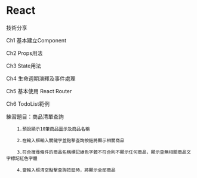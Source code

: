 # React
技術分享

Ch1 基本建立Component
    
Ch2 Props用法

Ch3 State用法

Ch4 生命週期演釋及事件處理

Ch5 基本使用 React Router

Ch6 TodoList範例

練習題目：商品清單查詢

        1.預設顯示10筆商品圖示及商品名稱
        
        2.在輸入框輸入關鍵字並點擊查詢按鈕將顯示相關商品
        
        3.符合搜尋條件的商品名稱標記綠色字體不符合則不顯示任何商品，顯示查無相關商品文字標記紅色字體
        
        4.當輸入框清空點擊查詢按鈕時，將顯示全部商品

